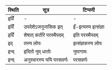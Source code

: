 | स्थिति | सूत्र | टिप्पणी |
| ----- | ------- | ------ |
| इविँ | - | - |
| इविँ | उपदेशेऽजनुनासिक इत् | इँ-इत्यस्य इत्संज्ञा |
| इविँ | शेषात् कर्तरि परस्मैपदम् | इति परस्मैपदम् |
| इव् | तस्य लोपः | इत्संज्ञकस्य लोपः |
| इन्व् | इदितो नुम् धातोः | नुमागामः |
| इन्व् | अनुस्वारस्य ययि परसवर्णः | परसवर्णः |

